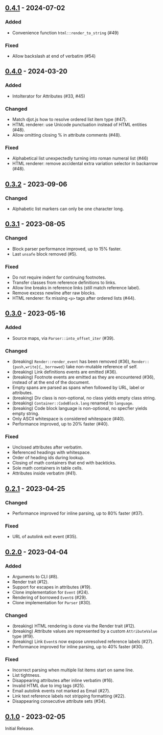 ## [0.4.1](https://github.com/hellux/jotdown/releases/tag/0.4.1) - 2024-07-02

### Added

- Convenience function `html::render_to_string` (#49)

### Fixed

- Allow backslash at end of verbatim (#54)

## [0.4.0](https://github.com/hellux/jotdown/releases/tag/0.4.0) - 2024-03-20

### Added

- IntoIterator for Attributes (#33, #45)

### Changed

- Match djot.js how to resolve ordered list item type (#47).
- HTML renderer: use Unicode punctuation instead of HTML entities (#48).
- Allow omitting closing % in attribute comments (#48).

### Fixed

- Alphabetical list unexpectedly turning into roman numeral list (#46)
- HTML renderer: remove accidental extra variation selector in backarrow (#48).

## [0.3.2](https://github.com/hellux/jotdown/releases/tag/0.3.2) - 2023-09-06

### Changed

- Alphabetic list markers can only be one character long.

## [0.3.1](https://github.com/hellux/jotdown/releases/tag/0.3.1) - 2023-08-05

### Changed

- Block parser performance improved, up to 15% faster.
- Last `unsafe` block removed (#5).

### Fixed

- Do not require indent for continuing footnotes.
- Transfer classes from reference definitions to links.
- Allow line breaks in reference links (still match reference label).
- Remove excess newline after raw blocks.
- HTML renderer: fix missing `<p>` tags after ordered lists (#44).

## [0.3.0](https://github.com/hellux/jotdown/releases/tag/0.3.0) - 2023-05-16

### Added

- Source maps, via `Parser::into_offset_iter` (#39).

### Changed

- (breaking) `Render::render_event` has been removed (#36),
  `Render::{push,write}{,_borrowed}` take non-mutable reference of self.
- (breaking) Link definitions events are emitted (#36).
- (breaking) Footnote events are emitted as they are encountered (#36), instead
  of at the end of the document.
- Empty spans are parsed as spans when followed by URL, label or attributes.
- (breaking) Div class is non-optional, no class yields empty class string.
- (breaking) `Container::CodeBlock.lang` renamed to `language`.
- (breaking) Code block language is non-optional, no specfier yields empty
  string.
- Only ASCII whitespace is considered whitespace (#40).
- Performance improved, up to 20% faster (#40).

### Fixed

- Unclosed attributes after verbatim.
- Referenced headings with whitespace.
- Order of heading ids during lookup.
- Closing of math containers that end with backticks.
- Sole math containers in table cells.
- Attributes inside verbatim (#41).

## [0.2.1](https://github.com/hellux/jotdown/releases/tag/0.2.1) - 2023-04-25

### Changed

- Performance improved for inline parsing, up to 80% faster (#37).

### Fixed

- URL of autolink exit event (#35).

## [0.2.0](https://github.com/hellux/jotdown/releases/tag/0.2.0) - 2023-04-04

### Added

- Arguments to CLI (#8).
- Render trait (#12).
- Support for escapes in attributes (#19).
- Clone implementation for `Event` (#24).
- Rendering of borrowed `Event`s (#29).
- Clone implementation for `Parser` (#30).

### Changed

- (breaking) HTML rendering is done via the Render trait (#12).
- (breaking) Attribute values are represented by a custom `AttributeValue` type
  (#19).
- (breaking) Link `Event`s now expose unresolved reference labels (#27).
- Performance improved for inline parsing, up to 40% faster (#30).

### Fixed

- Incorrect parsing when multiple list items start on same line.
- List tightness.
- Disappearing attributes after inline verbatim (#16).
- Invalid HTML due to img tags (#25).
- Email autolink events not marked as Email (#27).
- Link text reference labels not stripping formatting (#22).
- Disappearing consecutive attribute sets (#34).

## [0.1.0](https://github.com/hellux/jotdown/releases/tag/0.1.0) - 2023-02-05

Initial Release.
